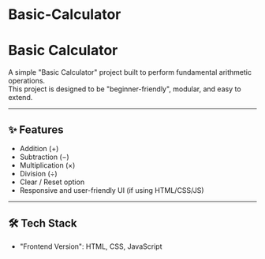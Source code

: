 # Basic-Calculator
# Basic Calculator

A simple "Basic Calculator" project built to perform fundamental arithmetic operations.  
This project is designed to be "beginner-friendly", modular, and easy to extend.

---

## ✨ Features
- Addition (+)
- Subtraction (−)
- Multiplication (×)
- Division (÷)
- Clear / Reset option
- Responsive and user-friendly UI (if using HTML/CSS/JS)

---

## 🛠️ Tech Stack
- "Frontend Version": HTML, CSS, JavaScript
